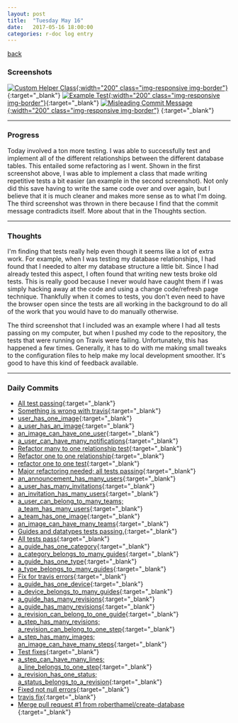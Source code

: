 ```yaml
---
layout: post
title:  "Tuesday May 16"
date:   2017-05-16 18:00:00
categories: r-doc log entry
---
```


[back](/r-doc/summaries)

### Screenshots

[![Custom Helper Class]({{site.baseurl}}/images/week2/05-16-custom-helper-class.png){:width="200" class="img-responsive img-border"}]({{site.baseurl}}/images/week2/05-16-custom-helper-class.png){:target="_blank"}
[![Example Test]({{site.baseurl}}/images/week2/05-16-example-test.png){:width="200" class="img-responsive img-border"}]({{site.baseurl}}/images/week2/05-16-example-test.png){:target="_blank"}
[![Misleading Commit Message]({{site.baseurl}}/images/week2/05-16-misleading-commit-message.png){:width="200" class="img-responsive img-border"}]({{site.baseurl}}/images/week2/05-16-misleading-commit-message.png)
{:target="_blank"}

---

### Progress

Today involved a ton more testing. I was able to successfully test and implement all of the different relationships between the different database tables. This entailed some refactoring as I went. Shown in the first screenshot above, I was able to implement a class that made writing repetitive tests a bit easier (an example in the second screenshot). Not only did this save having to write the same code over and over again, but I believe that it is much cleaner and makes more sense as to what I'm doing. The third screenshot was thrown in there because I find that the commit message contradicts itself. More about that in the Thoughts section.

---

### Thoughts 

I'm finding that tests really help even though it seems like a lot of extra work. For example, when I was testing my database relationships, I had found that I needed to alter my database structure a little bit. Since I had already tested this aspect, I often found that writing new tests broke old tests. This is really good because I never would have caught them if I was simply hacking away at the code and using a change code/refresh page technique. Thankfully when it comes to tests, you don't even need to have the browser open since the tests are all working in the background to do all of the work that you would have to do manually otherwise.

The third screenshot that I included was an example where I had all tests passing on my computer, but when I pushed my code to the repository, the tests that were running on Travis were failing. Unfortunately, this has happened a few times. Generally, it has to do with me making small tweaks to the configuration files to help make my local development smoother. It's good to have this kind of feedback available.

---

### Daily Commits

- [All test passing](https://github.com/roberthamel/r-doc/commit/84599fdf7319d94469cb96b807824570608bd029){:target="_blank"}
- [Something is wrong with travis](https://github.com/roberthamel/r-doc/commit/2bca3c734339682f0ff5cb86d58b84c7290bcd58){:target="_blank"}
- [user_has_one_image](https://github.com/roberthamel/r-doc/commit/f79f85451fa3b5d0010951ecab0345489c9101e4){:target="_blank"}
- [a_user_has_an_image](https://github.com/roberthamel/r-doc/commit/d93aa4e274ccf7baa8d2aeb0846d86f4cd68149a){:target="_blank"}
- [an_image_can_have_one_user](https://github.com/roberthamel/r-doc/commit/c9d81fa38856410cf50ac50afcce181c8b529238){:target="_blank"}
- [a_user_can_have_many_notifications](https://github.com/roberthamel/r-doc/commit/ceea444f5818842a8d1722baeb44696aeca1b3f3){:target="_blank"}
- [Refactor many to one relationship test](https://github.com/roberthamel/r-doc/commit/901e881acf02c34bd0386ffc1a59fc9cd9a803da){:target="_blank"}
- [Refactor one to one relationship](https://github.com/roberthamel/r-doc/commit/ceb9ae0e72500b4b39498dfbbc66e4fe179a2316){:target="_blank"}
- [refactor one to one test](https://github.com/roberthamel/r-doc/commit/585d9eb142a584294d8bac83c52c91a253576749){:target="_blank"}
- [Major refactoring needed; all tests passing](https://github.com/roberthamel/r-doc/commit/ac51915e070d84115f7b27fb8419b7a0e93a5692){:target="_blank"}
- [an_announcement_has_many_users](https://github.com/roberthamel/r-doc/commit/863c76471ba5b5e2f108238f0fc72a3cc5eb3882){:target="_blank"}
- [a_user_has_many_invitations](https://github.com/roberthamel/r-doc/commit/3b7773c2df7bf076c4b0eb2555e156bc023baa26){:target="_blank"}
- [an_invitation_has_many_users](https://github.com/roberthamel/r-doc/commit/a89df61f54bfa5f8c745b8c5ad73b5f042bd88c7){:target="_blank"}
- [a_user_can_belong_to_many_teams; a_team_has_many_users](https://github.com/roberthamel/r-doc/commit/ca576b98984ab4ff14ffb4554e26b276da0267de){:target="_blank"}
- [a_team_has_one_image](https://github.com/roberthamel/r-doc/commit/0c8bac04490135efeb236c248611f5e1ee3aa9d1){:target="_blank"}
- [an_image_can_have_many_teams](https://github.com/roberthamel/r-doc/commit/25c3ab23643cab886a28f09a62f6c8c1ee5d3cc6){:target="_blank"}
- [Guides and datatypes tests passing.](https://github.com/roberthamel/r-doc/commit/bb05d590ce1f3a3588e6dc44859e43b5cc11012f){:target="_blank"}
- [All tests pass](https://github.com/roberthamel/r-doc/commit/1606e203d47a2e732ca2b465a87bb1b829f7080a){:target="_blank"}
- [a_guide_has_one_category](https://github.com/roberthamel/r-doc/commit/e10b1418f0cb1946ec452659f0e9b9bcb2c05045){:target="_blank"}
- [a_category_belongs_to_many_guides](https://github.com/roberthamel/r-doc/commit/abb97907a9eef98634b57cfbca982978d48b3770){:target="_blank"}
- [a_guide_has_one_type](https://github.com/roberthamel/r-doc/commit/41ec6d264af30884db3afaedec1c665be03ee326){:target="_blank"}
- [a_type_belongs_to_many_guides](https://github.com/roberthamel/r-doc/commit/d15d3261a074c9d3a5dba08725a213d41156d431){:target="_blank"}
- [Fix for travis errors](https://github.com/roberthamel/r-doc/commit/1b3c95aaba98a22dd8ad039177fa820090f6b41a){:target="_blank"}
- [a_guide_has_one_device](https://github.com/roberthamel/r-doc/commit/9affd564194ef10c67777036dca65de9ffb15075){:target="_blank"}
- [a_device_belongs_to_many_guides](https://github.com/roberthamel/r-doc/commit/e43308f4a7ba8210ec916ee632ca03d9a002d997){:target="_blank"}
- [a_guide_has_many_revisions](https://github.com/roberthamel/r-doc/commit/e33906f67ec67af5937ea5ab8e804e05f8a09c78){:target="_blank"}
- [a_guide_has_many_revisions](https://github.com/roberthamel/r-doc/commit/45ca5f44893316df75c911305c9c68ff437a7417){:target="_blank"}
- [a_revision_can_belong_to_one_guide](https://github.com/roberthamel/r-doc/commit/70c8d18e1be7690c1e7edafb840b70c21a3ee5d5){:target="_blank"}
- [a_step_has_many_revisions; a_revision_can_belong_to_one_step](https://github.com/roberthamel/r-doc/commit/2a537499fe2de2e5dfd0012c5c8a96f507e620ca){:target="_blank"}
- [a_step_has_many_images; an_image_can_have_many_steps](https://github.com/roberthamel/r-doc/commit/58f7f10315aa31fad7a449bb008d0483d1a5c90a){:target="_blank"}
- [Test fixes](https://github.com/roberthamel/r-doc/commit/0c96aa51b112d3186f4c978d526cddaa583818e1){:target="_blank"}
- [a_step_can_have_many_lines; a_line_belongs_to_one_step](https://github.com/roberthamel/r-doc/commit/1df835a0c5d1d4e149dd5dbf064bee94f630bb23){:target="_blank"}
- [a_revision_has_one_status; a_status_belongs_to_a_revision](https://github.com/roberthamel/r-doc/commit/ce508c3a75bcf556a7ef91a0374cff58d07c6819){:target="_blank"}
- [Fixed not null errors](https://github.com/roberthamel/r-doc/commit/715d0edddcbfbe3d7b625e5eaa3da0f613c451ac){:target="_blank"}
- [travis fix](https://github.com/roberthamel/r-doc/commit/a6121282541a46a011804916abd7de18aa5af2fb){:target="_blank"}
- [Merge pull request #1 from roberthamel/create-database ](https://github.com/roberthamel/r-doc/commit/1bfda92fe03bd7ea28bbe65069f2584783872ba5){:target="_blank"}
